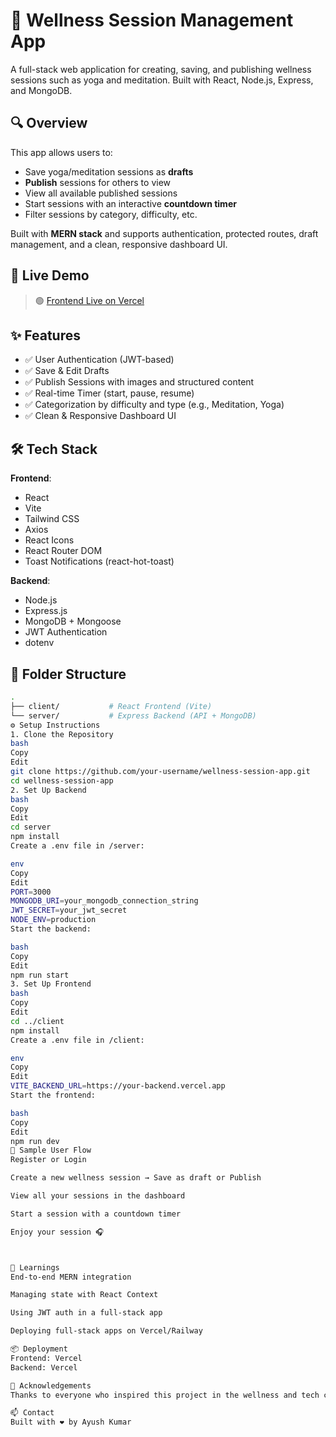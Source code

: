 # 🧘 Wellness Session Management App

A full-stack web application for creating, saving, and publishing wellness sessions such as yoga and meditation. Built with React, Node.js, Express, and MongoDB.

## 🔍 Overview

This app allows users to:

- Save yoga/meditation sessions as **drafts**
- **Publish** sessions for others to view
- View all available published sessions
- Start sessions with an interactive **countdown timer**
- Filter sessions by category, difficulty, etc.

Built with **MERN stack** and supports authentication, protected routes, draft management, and a clean, responsive dashboard UI.

## 🚀 Live Demo

> 🟢 [Frontend Live on Vercel]([https://your-frontend.vercel.app](https://serenity-ve74-git-main-ayushgit19s-projects.vercel.app/))  

## ✨ Features

- ✅ User Authentication (JWT-based)
- ✅ Save & Edit Drafts
- ✅ Publish Sessions with images and structured content
- ✅ Real-time Timer (start, pause, resume)
- ✅ Categorization by difficulty and type (e.g., Meditation, Yoga)
- ✅ Clean & Responsive Dashboard UI

## 🛠️ Tech Stack

**Frontend**:
- React
- Vite
- Tailwind CSS
- Axios
- React Icons
- React Router DOM
- Toast Notifications (react-hot-toast)

**Backend**:
- Node.js
- Express.js
- MongoDB + Mongoose
- JWT Authentication
- dotenv

## 📂 Folder Structure

```bash
.
├── client/           # React Frontend (Vite)
└── server/           # Express Backend (API + MongoDB)
⚙️ Setup Instructions
1. Clone the Repository
bash
Copy
Edit
git clone https://github.com/your-username/wellness-session-app.git
cd wellness-session-app
2. Set Up Backend
bash
Copy
Edit
cd server
npm install
Create a .env file in /server:

env
Copy
Edit
PORT=3000
MONGODB_URI=your_mongodb_connection_string
JWT_SECRET=your_jwt_secret
NODE_ENV=production
Start the backend:

bash
Copy
Edit
npm run start
3. Set Up Frontend
bash
Copy
Edit
cd ../client
npm install
Create a .env file in /client:

env
Copy
Edit
VITE_BACKEND_URL=https://your-backend.vercel.app
Start the frontend:

bash
Copy
Edit
npm run dev
🧪 Sample User Flow
Register or Login

Create a new wellness session → Save as draft or Publish

View all your sessions in the dashboard

Start a session with a countdown timer

Enjoy your session 🎧



🧠 Learnings
End-to-end MERN integration

Managing state with React Context

Using JWT auth in a full-stack app

Deploying full-stack apps on Vercel/Railway

📦 Deployment
Frontend: Vercel
Backend: Vercel 

🙌 Acknowledgements
Thanks to everyone who inspired this project in the wellness and tech community 🌿

📫 Contact
Built with ❤️ by Ayush Kumar
